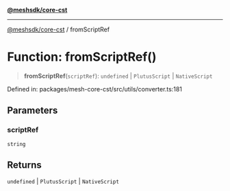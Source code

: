 [**@meshsdk/core-cst**](../README.md)

***

[@meshsdk/core-cst](../globals.md) / fromScriptRef

# Function: fromScriptRef()

> **fromScriptRef**(`scriptRef`): `undefined` \| `PlutusScript` \| `NativeScript`

Defined in: packages/mesh-core-cst/src/utils/converter.ts:181

## Parameters

### scriptRef

`string`

## Returns

`undefined` \| `PlutusScript` \| `NativeScript`
